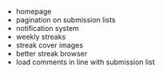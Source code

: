 
* homepage
* pagination on submission lists
* notification system
* weekly streaks
* streak cover images
* better streak browser
* load comments in line with submission list

